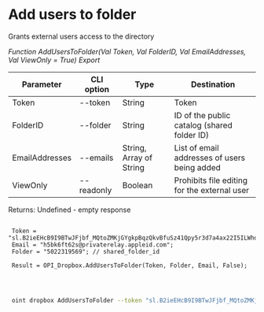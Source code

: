 ﻿---
sidebar_position: 4
---

# Add users to folder
 Grants external users access to the directory


*Function AddUsersToFolder(Val Token, Val FolderID, Val EmailAddresses, Val ViewOnly = True) Export*

 | Parameter | CLI option | Type | Destination |
 |-|-|-|-|
 | Token | --token | String | Token |
 | FolderID | --folder | String | ID of the public catalog (shared folder ID) |
 | EmailAddresses | --emails | String, Array of String | List of email addresses of users being added |
 | ViewOnly | --readonly | Boolean | Prohibits file editing for the external user |

 
 Returns: Undefined - empty response

```bsl title="Code example"
	
 Token = "sl.B2ieEHcB9I9BTwJFjbf_MQtoZMKjGYgkpBqzQkvBfuSz41Qpy5r3d7a4ax22I5ILWhd9KLbN5L...";
 Email = "h5bk6ft62s@privaterelay.appleid.com";
 Folder = "5022319569"; // shared_folder_id
 
 Result = OPI_Dropbox.AddUsersToFolder(Token, Folder, Email, False);

	
```

```sh title="CLI command example"
 
 oint dropbox AddUsersToFolder --token "sl.B2ieEHcB9I9BTwJFjbf_MQtoZMKjGYgkpBqzQkvBfuSz41Qpy5r3d7a4ax22I5ILWhd9KLbN5L..." --folder %folder% --emails %emails% --readonly %readonly%


```


```json title="Result"



```
